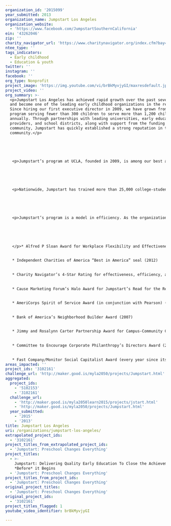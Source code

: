 ```yaml
---
organization_id: '2015099'
year_submitted: 2013
organization_name: Jumpstart Los Angeles
organization_website:
  - 'https://www.facebook.com/JumpstartSouthernCalifornia'
ein: '43262046'
zip: ''
charity_navigator_url: 'https://www.charitynavigator.org/index.cfm?bay=search.profile&ein=43262046'
ntee_type: ''
tags_indicators:
  - Early childhood
  - Education & youth
twitter: ''
instagram: ''
facebook: ''
org_type: Nonprofit
project_image: 'https://img.youtube.com/vi/brBkMyvjyGI/maxresdefault.jpg'
project_video: ''
org_summary: >-
  <p>Jumpstart Los Angeles has achieved rapid growth over the past several years
  and become one of the leading early childhood organizations in the region.
  Since hiring our first executive director in 2009, we have grown from a small
  program serving fewer than 300 children to serve more than 1,200 children
  annually. Through partnerships with leading universities, early education
  providers, and school districts, along with support from the funding
  community, Jumpstart has quickly established a strong reputation in the
  community.</p>
   
   
   
   
   
   <p>Jumpstart’s program at UCLA, founded in 2009, is among our best and enjoys support among the school’s faculty and administration. Now in its fourth year, Jumpstart at UCLA engages more than 70 college students each year. UCLA hosts two full-time, paid Jumpstart staff members who work on-campus and have developed strong partnerships with leading early education providers, including Los Angeles Unified School District, Santa Monica-Malibu Unified School District, and Neighborhood Youth Association in Venice.</p>
   
   
   
   
   
   <p>Nationwide, Jumpstart has trained more than 25,000 college-student and community volunteers to serve more than 100,000 pre-school children in hundreds of early learning centers, and has been widely recognized as an innovative and impactful organization.</p>
   
   
   
   
   
   <p>Jumpstart’s program is a model in efficiency. As the organization has grown rapidly since its founding in 1993, Jumpstart has consistently decreased the cost per child-served hour from $35 to $7, a reduction of over two-thirds in fewer than 10 years. The Stanford Social Innovation Review found that Jumpstart has reduced its costs by at least 6% annually, while simultaneously achieving substantial growth. Numerous organizations have recognized Jumpstart with awards that highlight its creative partnerships and effective programs:</p>
   
   
   
   
   
   </p>* Alfred P Sloan Award for Workplace Flexibility and Effectiveness (2012)
   
   
   * Independent Charities of America “Best in America” seal (2012)
   
   
   * Charity Navigator’s 4-Star Rating for effectiveness, efficiency, and fiscal integrity (2006-2012)
   
   
   * Cause Marketing Forum’s Halo Award for Jumpstart’s Read for the Record campaign (2007, 2009)
   
   
   * AmeriCorps Spirit of Service Award (in conjunction with Pearson) (2008)
   
   
   * Bank of America’s Neighborhood Builder Award (2007)
   
   
   * Jimmy and Rosalynn Carter Partnership Award for Campus-Community Collaboration (2007)
   
   
   * Committee to Encourage Corporate Philanthropy’s Directors Award (2004)
   
   
   * Fast Company/Monitor Social Capitalist Award (every year since its inception in 2004)</p>
areas_impacted: ''
project_ids: '3102161'
challenge_url: 'http://maker.good.is/myla2050/projects/Jumpstart.html'
aggregated:
  project_ids:
    - '5102153'
    - '3102161'
  challenge_url:
    - 'http://maker.good.is/myla2050learn2015/projects/jstart.html'
    - 'http://maker.good.is/myla2050/projects/Jumpstart.html'
  year_submitted:
    - '2015'
    - '2013'
title: Jumpstart Los Angeles
uri: /organizations/jumpstart-los-angeles/
extrapolated_project_ids:
  - '3102161'
project_titles_from_extrapolated_project_ids:
  - 'Jumpstart: Preschool Changes Everything'
project_titles:
  - >-
    Jumpstart: Delivering Quality Early Education To Close the Achievement Gap
    *Before* it Begins
  - 'Jumpstart: Preschool Changes Everything'
project_titles_from_project_ids:
  - 'Jumpstart: Preschool Changes Everything'
original_project_titles:
  - 'Jumpstart: Preschool Changes Everything'
original_project_ids:
  - '3102161'
project_titles_flagged: 1
youtube_video_identifier: brBkMyvjyGI

---
```


